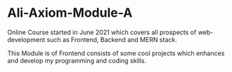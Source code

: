 # Ali-Axiom-Module-A

Online Course started in June 2021 which covers all prospects of web-development such as Frontend, Backend and MERN stack.

This Module is of Frontend consists of some cool projects which enhances and develop my programming and coding skills.



